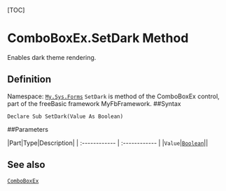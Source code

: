 [TOC]
# ComboBoxEx.SetDark Method
Enables dark theme rendering.
## Definition
Namespace: [`My.Sys.Forms`](My.Sys.Forms.md)
`SetDark` is method of the ComboBoxEx control, part of the freeBasic framework MyFbFramework.
##Syntax
```freeBasic
Declare Sub SetDark(Value As Boolean)
```

##Parameters

|Part|Type|Description|
| :------------ | :------------ |
|`Value`|[`Boolean`]("https://www.freebasic.net/wiki/KeyPgBoolean")||
## See also
[`ComboBoxEx`](ComboBoxEx.md)
